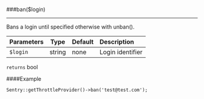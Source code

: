 <a id="ban"></a>
###ban($login)

----------

Bans a login until specified otherwise with unban().

Parameters                   | Type            | Default       | Description
:--------------------------- | :-------------: | :------------ | :--------------
`$login`                     | string          | none          | Login identifier

`returns` bool

####Example

	Sentry::getThrottleProvider()->ban('test@test.com');
